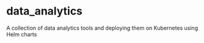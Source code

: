 # data_analytics
A collection of data analytics tools and deploying them on Kubernetes using Helm charts
